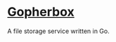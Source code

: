 [Gopherbox](http://stevenschmatz.github.io/gopherbox-web/)
=========

A file storage service written in Go.
